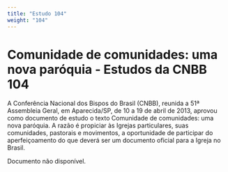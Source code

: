 ```yaml
---
title: "Estudo 104"
weight: "104"
---
```


# Comunidade de comunidades: uma nova paróquia - Estudos da CNBB 104

A Conferência Nacional dos Bispos do Brasil (CNBB), reunida a 51⁠ª Assembleia Geral, em Aparecida/SP, de 10 a 19 de abril de 2013, aprovou como documento de estudo o texto Comunidade de comunidades: uma nova paróquia. A razão é propiciar às Igrejas particulares, suas comunidades, pastorais e movimentos, a oportunidade de participar do aperfeiçoamento do que deverá ser um documento oficial para a Igreja no Brasil.

Documento não disponível.
